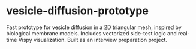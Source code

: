 # vesicle-diffusion-prototype
Fast prototype for vesicle diffusion in a 2D triangular mesh, inspired by biological membrane models. Includes vectorized side-test logic and real-time Vispy visualization. Built as an interview preparation project.
